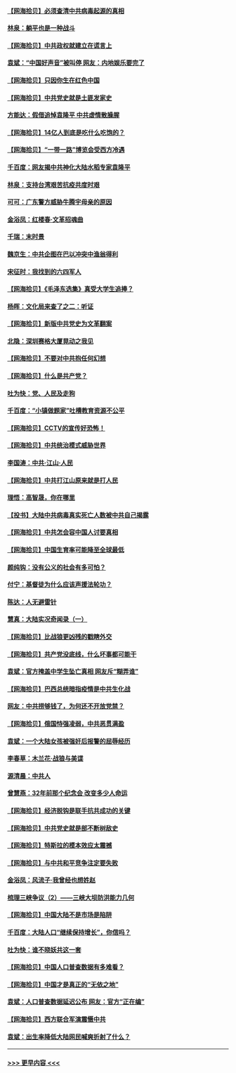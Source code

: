 #### [【网海拾贝】必须查清中共病毒起源的真相](../pages/nsc993/n12984276.md?t=05301402) 
#### [林泉：躺平也是一种战斗](../pages/nsc993/n12984194.md?t=05301402) 
#### [【网海拾贝】中共政权就建立在谎言上](../pages/nsc993/n12981880.md?t=05301402) 
#### [袁斌：“中国好声音”被叫停 网友：内地娱乐要完了](../pages/nsc993/n12981826.md?t=05301402) 
#### [【网海拾贝】只因你生在红色中国](../pages/nsc993/n12979096.md?t=05301402) 
#### [【网海拾贝】中共党史就是土匪发家史](../pages/nsc993/n12976478.md?t=05301402) 
#### [方能达：假借追悼袁隆平 中共虚情散臊腥](../pages/nsc993/n12976396.md?t=05301402) 
#### [【网海拾贝】14亿人到底是吃什么吃饱的？](../pages/nsc993/n12974125.md?t=05301402) 
#### [【网海拾贝】“一带一路”博览会受西方冷遇](../pages/nsc993/n12971787.md?t=05301402) 
#### [千百度：网友揭中共神化大陆水稻专家袁隆平](../pages/nsc993/n12971733.md?t=05301402) 
#### [林泉：支持台湾艰苦抗疫共度时艰](../pages/nsc993/n12971350.md?t=05301402) 
#### [可可：广东警方威胁牛腾宇母亲的原因](../pages/nsc993/n12971100.md?t=05301402) 
#### [金浴凤：红楼春·文革招魂曲](../pages/nsc993/n12970354.md?t=05301402) 
#### [千瑞：末时景](../pages/nsc993/n12970337.md?t=05301402) 
#### [魏京生：中共企图在巴以冲突中渔翁得利](../pages/nsc993/n12970286.md?t=05301402) 
#### [宋征时：我找到的六四军人](../pages/nsc993/n12970213.md?t=05301402) 
#### [【网海拾贝】《毛泽东选集》真受大学生追捧？](../pages/nsc993/n12968779.md?t=05301402) 
#### [杨晖：文化局来查了之二：听证](../pages/nsc993/n12966528.md?t=05301402) 
#### [【网海拾贝】新版中共党史为文革翻案](../pages/nsc993/n12967526.md?t=05301402) 
#### [北隐：深圳赛格大厦晃动之我见](../pages/nsc993/n12967393.md?t=05301402) 
#### [【网海拾贝】不要对中共抱任何幻想](../pages/nsc993/n12965222.md?t=05301402) 
#### [【网海拾贝】什么是共产党？](../pages/nsc993/n12962781.md?t=05301402) 
#### [吐为快：党、人民及走狗](../pages/nsc993/n12962747.md?t=05301402) 
#### [千百度：“小镇做题家”吐槽教育资源不公平](../pages/nsc993/n12962705.md?t=05301402) 
#### [【网海拾贝】CCTV的宣传好恐怖！](../pages/nsc993/n12959984.md?t=05301402) 
#### [【网海拾贝】中共统治模式威胁世界](../pages/nsc993/n12957622.md?t=05301402) 
#### [李国涛：中共‧江山‧人民](../pages/nsc993/n12957502.md?t=05301402) 
#### [【网海拾贝】中共打江山原来就是打人民](../pages/nsc993/n12954345.md?t=05301402) 
#### [理悟：高智晟，你在哪里](../pages/nsc993/n12953115.md?t=05301402) 
#### [【投书】大陆中共病毒真实死亡人数被中共自己揭露](../pages/nsc993/n12953050.md?t=05301402) 
#### [【网海拾贝】中共怎会容中国人讨要真相](../pages/nsc993/n12952161.md?t=05301402) 
#### [【网海拾贝】中国生育率可能降至全球最低](../pages/nsc993/n12948793.md?t=05301402) 
#### [颜纯钩：没有公义的社会有多可怕？](../pages/nsc993/n12947626.md?t=05301402) 
#### [付宁：基督徒为什么应该声援法轮功？](../pages/nsc993/n12947233.md?t=05301402) 
#### [陈达：人无避雷针](../pages/nsc993/n12947098.md?t=05301402) 
#### [慧真：大陆实况奇闻录（一）](../pages/nsc993/n12945811.md?t=05301402) 
#### [【网海拾贝】比战狼更凶残的戳瞎外交](../pages/nsc993/n12945717.md?t=05301402) 
#### [【网海拾贝】共产党没底线，什么坏事都可能干](../pages/nsc993/n12942090.md?t=05301402) 
#### [袁斌：官方掩盖中学生坠亡真相 网友斥“糊弄谁”](../pages/nsc993/n12942029.md?t=05301402) 
#### [【网海拾贝】巴西总统暗指疫情是中共生化战](../pages/nsc993/n12938999.md?t=05301402) 
#### [网友：中共捞够钱了，为何还不开放党禁？](../pages/nsc993/n12938952.md?t=05301402) 
#### [【网海拾贝】俄国恃强凌弱，中共恶贯满盈](../pages/nsc993/n12936626.md?t=05301402) 
#### [袁斌：一个大陆女孩被强奸后报警的屈辱经历](../pages/nsc993/n12936547.md?t=05301402) 
#### [李春草：木兰花·战狼与美谍](../pages/nsc993/n12935995.md?t=05301402) 
#### [源清晨：中共人](../pages/nsc993/n12935589.md?t=05301402) 
#### [曾慧燕：32年前那个纪念会 改变多少人命运](../pages/nsc993/n12934233.md?t=05301402) 
#### [【网海拾贝】经济脱钩是联手抗共成功的关键](../pages/nsc993/n12934176.md?t=05301402) 
#### [【网海拾贝】中共党史就是部不断树敌史](../pages/nsc993/n12932844.md?t=05301402) 
#### [【网海拾贝】特斯拉的模本效应太震撼](../pages/nsc993/n12925626.md?t=05301402) 
#### [【网海拾贝】与中共和平竞争注定要失败](../pages/nsc993/n12923326.md?t=05301402) 
#### [金浴凤：风流子‧我曾经也想姓赵](../pages/nsc993/n12920911.md?t=05301402) 
#### [梳理三峡争议（2）——三峡大坝防洪能力几何](../pages/nsc993/n12920173.md?t=05301402) 
#### [【网海拾贝】中国大陆不是市场是陷阱](../pages/nsc993/n12920143.md?t=05301402) 
#### [千百度：大陆人口“继续保持增长”，你信吗？](../pages/nsc993/n12918946.md?t=05301402) 
#### [吐为快：谁不晓妖共这一套](../pages/nsc993/n12918941.md?t=05301402) 
#### [【网海拾贝】中国人口普查数据有多难看？](../pages/nsc993/n12917822.md?t=05301402) 
#### [【网海拾贝】中国才是真正的“无依之地”](../pages/nsc993/n12915845.md?t=05301402) 
#### [袁斌：人口普查数据延迟公布 网友：官方“正在编”](../pages/nsc993/n12915748.md?t=05301402) 
#### [【网海拾贝】西方联合军演震慑中共](../pages/nsc993/n12913466.md?t=05301402) 
#### [袁斌：出生率降低大陆网民喊爽折射了什么？](../pages/nsc993/n12913365.md?t=05301402) 

----
#### [ >>> 更早内容 <<< ](../indexes/nsc993-earlier.md)
